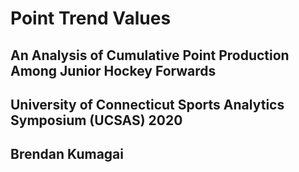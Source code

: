 # Point Trend Values

## An Analysis of Cumulative Point Production Among Junior Hockey Forwards

## University of Connecticut Sports Analytics Symposium (UCSAS) 2020

## Brendan Kumagai
